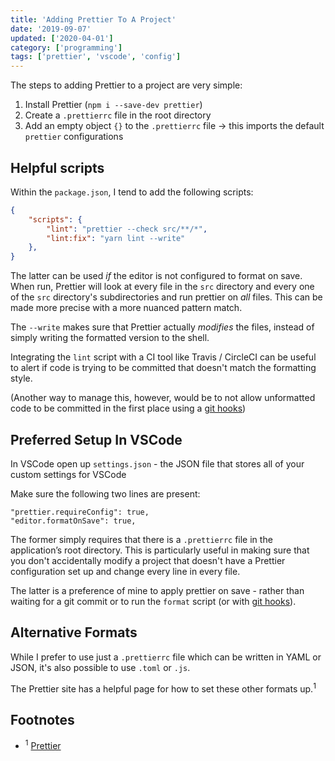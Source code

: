 ```yaml
---
title: 'Adding Prettier To A Project'
date: '2019-09-07'
updated: ['2020-04-01']
category: ['programming']
tags: ['prettier', 'vscode', 'config']
---
```


The steps to adding Prettier to a project are very simple:

1. Install Prettier (`npm i --save-dev prettier`)
2. Create a `.prettierrc` file in the root directory
3. Add an empty object `{}` to the `.prettierrc` file -> this imports the default `prettier` configurations

## Helpful scripts

Within the `package.json`, I tend to add the following scripts:

```JSON:title=package.json
{
    "scripts": {
        "lint": "prettier --check src/**/*",
        "lint:fix": "yarn lint --write"
    },
}
```

The latter can be used _if_ the editor is not configured to format on save. When run, Prettier will look at every file in the `src` directory and every one of the `src` directory's subdirectories and run prettier on _all_ files. This can be made more precise with a more nuanced pattern match.

The `--write` makes sure that Prettier actually _modifies_ the files, instead of simply writing the formatted version to the shell.

Integrating the `lint` script with a CI tool like Travis / CircleCI can be useful to alert if code is trying to be committed that doesn't match the formatting style.

(Another way to manage this, however, would be to not allow unformatted code to be committed in the first place using a [git hooks](../../2020-02-23/adopt-conventional-commits-and-use-commitlint))

## Preferred Setup In VSCode

In VSCode open up `settings.json` - the JSON file that stores all of your custom settings for VSCode

Make sure the following two lines are present:

```json:title=/Library/Application/Support/Code/User/settings.json"
"prettier.requireConfig": true,
"editor.formatOnSave": true,
```

The former simply requires that there is a `.prettierrc` file in the application’s root directory. This is particularly useful in making sure that you don't accidentally modify a project that doesn't have a Prettier configuration set up and change every line in every file.

The latter is a preference of mine to apply prettier on save - rather than waiting for a git commit or to run the `format` script (or with [git hooks](../../2020-02-23/adopt-conventional-commits-and-use-commitlint)).

## Alternative Formats

While I prefer to use just a `.prettierrc` file which can be written in YAML or JSON, it's also possible to use `.toml` or `.js`.

The Prettier site has a helpful page for how to set these other formats up.<sup>1</sup>

## Footnotes

-   <sup>1</sup> [Prettier](https://prettier.io/docs/en/configuration.html)
